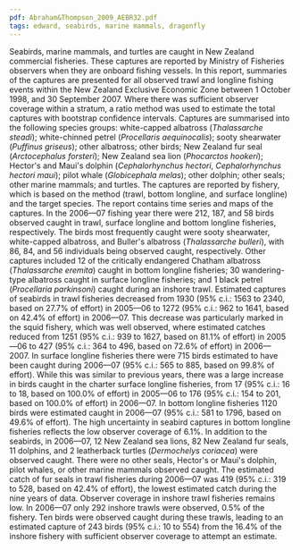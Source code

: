 ```yaml
---
pdf: Abraham&Thompson_2009_AEBR32.pdf
tags: edward, seabirds, marine mammals, dragonfly
---
```

Seabirds, marine mammals, and turtles are caught in New Zealand commercial fisheries. These captures are reported by Ministry of Fisheries observers when they are onboard fishing vessels. In this report, summaries of the captures are presented for all observed trawl and longline fishing events within the New Zealand Exclusive Economic Zone between 1 October 1998, and 30 September 2007. Where there was sufficient observer coverage within a stratum, a ratio method was used to estimate the total captures with bootstrap confidence intervals. Captures are summarised into the following species groups: white-capped albatross (*Thalassarche steadi*); white-chinned petrel (*Procellaris aequinocalis*); sooty shearwater (*Puffinus griseus*); other albatross; other birds; New Zealand fur seal (*Arctocephalus forsteri*); New Zealand sea lion (*Phocarctos hookeri*); Hector's and Maui's dolphin (*Cephalorhynchus hectori*, *Cephalorhynchus hectori maui*); pilot whale (*Globicephala melas*); other dolphin; other seals; other marine mammals; and turtles. The captures are reported by fishery, which is based on the method (trawl, bottom longline, and surface longline) and the target species. The report contains time series and maps of the captures. In the 2006—07 fishing year there were 212, 187, and 58 birds observed caught in trawl, surface longline and bottom longline fisheries, respectively. The birds most frequently caught were sooty shearwater, white-capped albatross, and Buller's albatross (*Thalassarche bulleri*), with 86, 84, and 56 individuals being observed caught, respectively. Other captures included 12 of the critically endangered Chatham albatross (*Thalassarche eremita*) caught in bottom longline fisheries; 30 wandering-type albatross caught in surface longline fisheries; and 1 black petrel (*Procellaria parkinsoni*) caught during an inshore trawl. Estimated captures of seabirds in trawl fisheries decreased from 1930 (95% c.i.: 1563 to 2340, based on 27.7% of effort) in 2005—06 to 1272 (95% c.i.: 962 to 1641, based on 42.4% of effort) in 2006—07. This decrease was particularly marked in the squid fishery, which was well observed, where estimated catches reduced from 1251 (95% c.i.: 939 to 1627, based on 81.1% of effort) in 2005—06 to 427 (95% c.i.: 364 to 496, based on 72.6% of effort) in 2006—2007. In surface longline fisheries there were 715 birds estimated to have been caught during 2006—07 (95% c.i.: 565 to 885, based on 99.8% of effort). While this was similar to previous years, there was a large increase in birds caught in the charter surface longline fisheries, from 17 (95% c.i.: 16 to 18, based on 100.0% of effort) in 2005—06 to 176 (95% c.i.: 154 to 201, based on 100.0% of effort) in 2006—07. In bottom longline fisheries 1120 birds were estimated caught in 2006—07 (95% c.i.: 581 to 1796, based on 49.6% of effort). The high uncertainty in seabird captures in bottom longline fisheries reflects the low observer coverage of 6.1%. In addition to the seabirds, in 2006—07, 12 New Zealand sea lions, 82 New Zealand fur seals, 11 dolphins, and 2 leatherback turtles (*Dermochelys coriacea*) were observed caught. There were no other seals, Hector's or Maui's dolphin, pilot whales, or other marine mammals observed caught. The estimated catch of fur seals in trawl fisheries during 2006—07 was 419 (95% c.i.: 319 to 528, based on 42.4% of effort), the lowest estimated catch during the nine years of data. Observer coverage in inshore trawl fisheries remains low. In 2006—07 only 292 inshore trawls were observed, 0.5% of the fishery. Ten birds were observed caught during these trawls, leading to an estimated capture of 243 birds (95% c.i.: 10 to 554) from the 16.4% of the inshore fishery with sufficient observer coverage to attempt an estimate. 
